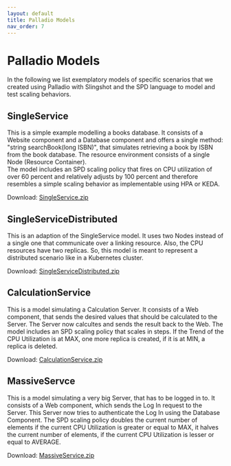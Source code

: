 ```yaml
---
layout: default
title: Palladio Models
nav_order: 7
---
```


# Palladio Models

In the following we list exemplatory models of specific scenarios that we created using Palladio with Slingshot and the SPD language to model and test scaling behaviors.  

## SingleService

This is a simple example modelling a books database. It consists of a Website component and a Database component and offers a single method: "string searchBook(long ISBN)", that simulates retrieving a book by ISBN from the book database. The resource environment consists of a single Node (Resource Container).  
The model includes an SPD scaling policy that fires on CPU utilization of over 60 percent and relatively adjusts by 100 percent and therefore resembles a simple scaling behavior as implementable using HPA or KEDA.  

Download: <a download="SingleService.zip" href="/Kubernetes-Autoscaler-Docs/demonstratorDownloads/SingleService.zip" title="SingleService.zip">SingleService.zip
</a>

## SingleServiceDistributed

This is an adaption of the SingleService model. It uses two Nodes instead of a single one that communicate over a linking resource. Also, the CPU resources have two replicas.  So, this model is meant to represent a distributed scenario like in a Kubernetes cluster.  

Download: <a download="SingleServiceDistributed.zip" href="/Kubernetes-Autoscaler-Docs/demonstratorDownloads/SingleServiceDistributed.zip" title="SingleServiceDistributed.zip">SingleServiceDistributed.zip
</a>

## CalculationService

This is a model simulating a Calculation Server. It consists of a Web component, that sends the desired values that should be calculated to the Server. The Server now calcultes and sends the result back to the Web. The model includes an SPD scaling policy that scales in steps. If the Trend of the CPU Utilization is at MAX, one more replica is created, if it is at MIN, a replica is deleted.

Download: <a download="SingleServiceDistributed.zip" href="/Kubernetes-Autoscaler-Docs/demonstratorDownloads/CalculationService.zip" title="CalculationService.zip">CalculationService.zip
</a>

## MassiveServce

This is a model simulating a very big Server, that has to be logged in to. It consists of a Web component, which sends the Log In request to the Server. This Server now tries to authenticate the Log In using the Database Component. The SPD scaling policy doubles the current number of elements if the current CPU Utilization is greater or equal to MAX, it halves the current number of elements, if the current CPU Utilization is lesser or equal to AVERAGE.

Download: <a download="SingleServiceDistributed.zip" href="/Kubernetes-Autoscaler-Docs/demonstratorDownloads/MassiveService.zip" title="MassiveService.zip">MassiveService.zip
</a>

